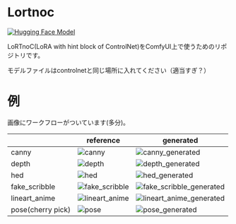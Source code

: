 # Lortnoc
[![Hugging Face Model](https://img.shields.io/badge/%F0%9F%A4%97HuggingFace-Model-blue)](https://huggingface.co/furusu/lortnoc)

LoRTnoC(LoRA with hint block of ControlNet)をComfyUI上で使うためのリポジトリです。

モデルファイルはcontrolnetと同じ場所に入れてください（適当すぎ？）



# 例
画像にワークフローがついています(多分)。

|     |  reference   | generated  | 
| --- | --- | --- | 
|    canny |  ![canny](https://github.com/laksjdjf/LoRTnoC-ComfyUI/assets/22386664/454f8207-1113-4ec5-8e3f-8ff03844f795)|  ![canny_generated](https://github.com/laksjdjf/LoRTnoC-ComfyUI/assets/22386664/0713691e-a72a-40b3-b941-9fb472634761)|
|depth|![depth](https://github.com/laksjdjf/LoRTnoC-ComfyUI/assets/22386664/96d9600d-3fa9-4402-8cd5-462e2b85a80f)|![depth_generated](https://github.com/laksjdjf/LoRTnoC-ComfyUI/assets/22386664/d4417d8d-9158-44b0-9f95-07e9271a52ef)|
|  hed   |  ![hed](https://github.com/laksjdjf/LoRTnoC-ComfyUI/assets/22386664/c2b1a946-edea-43d9-bfcf-ac6a55eb87ed)|   ![hed_generated](https://github.com/laksjdjf/LoRTnoC-ComfyUI/assets/22386664/e01f7b37-e71e-4d0a-b6fb-27eadbf36a16)|
|fake_scribble|![fake_scribble](https://github.com/laksjdjf/LoRTnoC-ComfyUI/assets/22386664/693cafe2-acda-463a-af5b-c3a399848a68)|![fake_scribble_generated](https://github.com/laksjdjf/LoRTnoC-ComfyUI/assets/22386664/126d6fff-2ff3-4458-85ec-5e2263768276)|
|lineart_anime|![lineart_anime](https://github.com/laksjdjf/LoRTnoC-ComfyUI/assets/22386664/78aa5570-16d0-4c28-b7f9-3167c1667836)|![lineart_anime_generated](https://github.com/laksjdjf/LoRTnoC-ComfyUI/assets/22386664/8928cb7f-f269-4335-8e8a-661a26e4658b)|
|pose(cherry pick)|![pose](https://github.com/laksjdjf/LoRTnoC-ComfyUI/assets/22386664/4b9de05c-7b28-4c59-8b83-ad7189fe51f0)|![pose_generated](https://github.com/laksjdjf/LoRTnoC-ComfyUI/assets/22386664/298c2acf-82ec-4b4c-b45e-30fa32659d53)|
